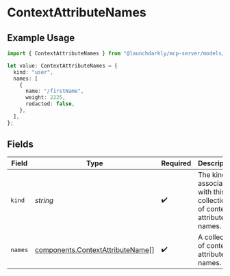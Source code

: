 # ContextAttributeNames

## Example Usage

```typescript
import { ContextAttributeNames } from "@launchdarkly/mcp-server/models/components";

let value: ContextAttributeNames = {
  kind: "user",
  names: [
    {
      name: "/firstName",
      weight: 2225,
      redacted: false,
    },
  ],
};
```

## Fields

| Field                                                                                | Type                                                                                 | Required                                                                             | Description                                                                          | Example                                                                              |
| ------------------------------------------------------------------------------------ | ------------------------------------------------------------------------------------ | ------------------------------------------------------------------------------------ | ------------------------------------------------------------------------------------ | ------------------------------------------------------------------------------------ |
| `kind`                                                                               | *string*                                                                             | :heavy_check_mark:                                                                   | The kind associated with this collection of context attribute names.                 | user                                                                                 |
| `names`                                                                              | [components.ContextAttributeName](../../models/components/contextattributename.md)[] | :heavy_check_mark:                                                                   | A collection of context attribute names.                                             |                                                                                      |